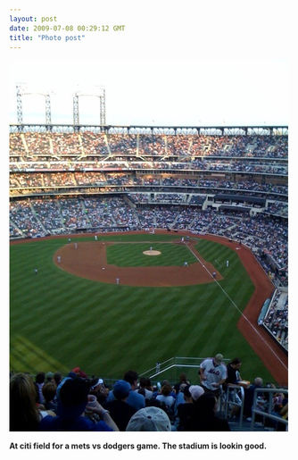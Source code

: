```yaml
---
layout: post
date: 2009-07-08 00:29:12 GMT
title: "Photo post"
---
```

![travisj](/images/22e9a3c0100b89cbdccfeb55b12e98119771b5783c850042ac70312e593eb0e1.jpg)

<b>At citi field for a mets vs dodgers game. The stadium is lookin good.</b>